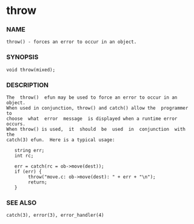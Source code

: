 # throw

### NAME

    throw() - forces an error to occur in an object.

### SYNOPSIS

    void throw(mixed);

### DESCRIPTION

    The  throw()  efun may be used to force an error to occur in an object.
    When used in conjunction, throw() and catch() allow the  programmer  to
    choose  what  error  message  is displayed when a runtime error occurs.
    When throw() is used,  it  should  be  used  in  conjunction  with  the
    catch(3) efun.  Here is a typical usage:

       string err;
       int rc;

       err = catch(rc = ob->move(dest));
       if (err) {
            throw("move.c: ob->move(dest): " + err + "\n");
            return;
       }

### SEE ALSO

    catch(3), error(3), error_handler(4)

